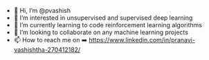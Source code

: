 - 👋 Hi, I’m @pvashish
- 👀 I’m interested in unsupervised and supervised deep learning 
- 🌱 I’m currently learning to code reinforcement learning algorithms
- 💞️ I’m looking to collaborate on any machine learning projects
- 📫 How to reach me on ➡️ https://www.linkedin.com/in/pranavi-vashishtha-270412182/

<!---
pvashish/pvashish is a ✨ special ✨ repository because its `README.md` (this file) appears on your GitHub profile.
You can click the Preview link to take a look at your changes.
--->
